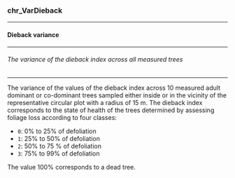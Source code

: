 ### chr_VarDieback



------
#### Dieback variance



------
###### The variance of the dieback index across all measured trees



------
The variance of the values of the dieback index across 10 measured adult dominant or co-dominant trees sampled either inside or in the vicinity of the representative circular plot with a radius of 15 m. The dieback index corresponds to the state of health of the trees determined by assessing foliage loss according to four classes:

- `0`: 0% to 25% of defoliation
- `1`: 25% to 50% of defoliation
- `2`: 50% to 75 % of defoliation
- `3`: 75% to 99% of defoliation

The value 100% corresponds to a dead tree.